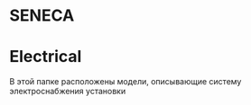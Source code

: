 # SENECA
# Electrical

В этой папке расположены модели, описывающие систему электроснабжения установки

